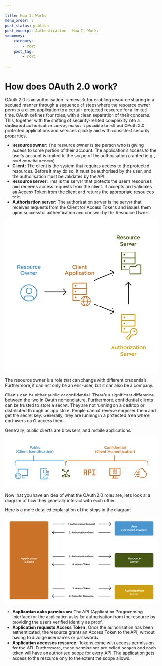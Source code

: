 ```yaml
---

title: How It Works
menu_order: 1
post_status: publish
post_excerpt: Authentication - How It Works
taxonomy:
    category:
        - root
    post_tag:
        - root

---
```


# How does OAuth 2.0 work?

OAuth 2.0 is an authorisation framework for enabling resource sharing in a secured manner through a sequence of steps where the resource owner permits a client application to a certain protected resource for a limited time. OAuth defines four roles, with a clean separation of their concerns. This, together with the shifting of security-related complexity into a dedicated authorisation server, makes it possible to roll out OAuth 2.0 protected applications and services quickly and with consistent security properties.  

- **Resource owner:** The resource owner is the person who is giving access to some portion of their account. The application’s access to the user’s account is limited to the scope of the authorisation granted (e.g., read or write access) 
- **Client:** The client is the system that requires access to the protected resources. Before it may do so, it must be authorised by the user, and the authorisation must be validated by the API.  
- **Resource server:** This is the server that protects the user’s resources and receives access requests from the client. It accepts and validates an Access Token from the client and returns the appropriate resources to it.  
- **Authorisation server:** The authorisation server is the server that receives requests from the Client for Access Tokens and issues them upon successful authentication and consent by the Resource Owner.  

![alt text](/_images/How_OAuth_Works-1.png "How OAuth Works")

The resource owner is a role that can change with different credentials. Furthermore, it can not only be an end-user, but it can also be a company. 

Clients can be either public or confidential. There’s a significant difference between the two in OAuth nomenclature. Furthermore, confidential clients can be trusted to store a secret. They are not running on a desktop or distributed through an app store. People cannot reverse engineer them and get the secret key. Generally, they are running in a protected area where end-users can’t access them.  

Generally, public clients are browsers, and mobile applications.  

![alt text](/_images/OAuth_Roles.png "OAuth Roles")

Now that you have an idea of what the OAuth 2.0 roles are, let’s look at a diagram of how they generally interact with each other:  

Here is a more detailed explanation of the steps in the diagram:

![alt text](/_images/OAuth_Interactions-1.png "OAuth Interactions")

- **Application asks permission:** The API (Application Programming Interface) or the application asks for authorisation from the resource by providing the user’s verified identity as proof.  
- **Application requests Access Token:** Once the authorisation has been authenticated, the resource grants an Access Token to the API, without having to divulge usernames or passwords.  
- **Application accesses resource:** Tokens come with access permission for the API. Furthermore, these permissions are called scopes and each token will have an authorised scope for every API. The application gets access to the resource only to the extent the scope allows. 